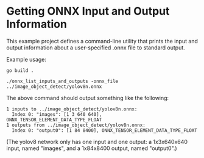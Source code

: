 Getting ONNX Input and Output Information
=========================================

This example project defines a command-line utility that prints the input and
output information about a user-specified .onnx file to standard output.

Example usage:
```
go build .

./onnx_list_inputs_and_outputs -onnx_file ../image_object_detect/yolov8n.onnx
```

The above command should output something like the following:

```
1 inputs to ../image_object_detect/yolov8n.onnx:
  Index 0: "images": [1 3 640 640], ONNX_TENSOR_ELEMENT_DATA_TYPE_FLOAT
1 outputs from ../image_object_detect/yolov8n.onnx:
  Index 0: "output0": [1 84 8400], ONNX_TENSOR_ELEMENT_DATA_TYPE_FLOAT
```

(The yolov8 network only has one input and one output: a 1x3x640x640 input,
named "images", and a 1x84x8400 output, named "output0".)

